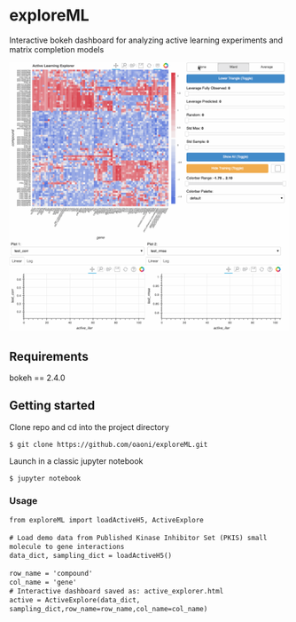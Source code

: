 # exploreML
Interactive bokeh dashboard for analyzing active learning experiments and matrix completion models

![Active Explore Demo](data/demo.gif)

## Requirements
bokeh == 2.4.0 <br>

## Getting started
Clone repo and cd into the project directory

```
$ git clone https://github.com/oaoni/exploreML.git
```

Launch in a classic jupyter notebook

```
$ jupyter notebook
```

### Usage

```
from exploreML import loadActiveH5, ActiveExplore

# Load demo data from Published Kinase Inhibitor Set (PKIS) small molecule to gene interactions
data_dict, sampling_dict = loadActiveH5()

row_name = 'compound'
col_name = 'gene'
# Interactive dashboard saved as: active_explorer.html
active = ActiveExplore(data_dict, sampling_dict,row_name=row_name,col_name=col_name)
```
